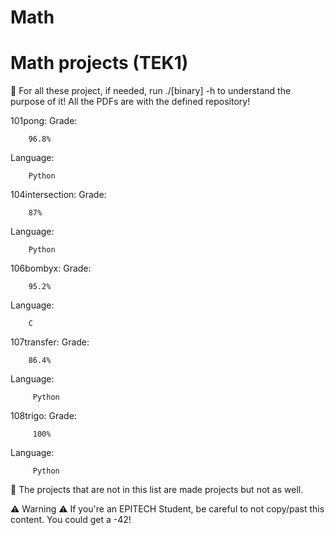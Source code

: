 # Math
Math projects (TEK1)
===================

🎯 For all these project, if needed, run ./[binary] -h to understand the purpose of it!
All the PDFs are with the defined repository!

101pong:
  Grade:
        
        96.8%
  Language:
  
        Python

104intersection:
  Grade:
  
        87%
  Language:
    
        Python
  
106bombyx:
   Grade:
        
        95.2%
  Language:
  
        C
 
107transfer:
  Grade:
    
        86.4%
  Language:
    
         Python
  
108trigo:
  Grade:
         
         100%
  Language:
  
         Python
  
  
🚩 The projects that are not in this list are made projects but not as well.
  
⚠️ Warning ⚠️ If you're an EPITECH Student, be careful to not copy/past this content. You could get a -42!

